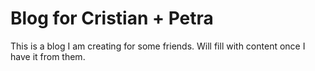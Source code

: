 # Blog for Cristian + Petra

This is a blog I am creating for some friends. Will fill with content once I have it from them.

